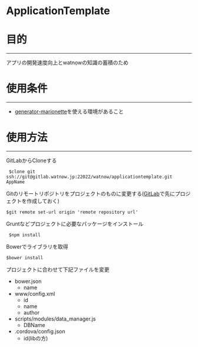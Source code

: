 ApplicationTemplate
===================

# 目的
-------

アプリの開発速度向上とwatnowの知識の蓄積のため

# 使用条件
----------

- [generator-marionette](https://github.com/mrichard/generator-marionette#install)を使える環境があること

# 使用方法
-----------

GitLabからCloneする

     $clone git ssh://git@gitlab.watnow.jp:22022/watnow/applicationtemplate.git AppName

Gitのリモートリポジトリをプロジェクトのものに変更する([GitLab](http://gitlab.watnow.jp)で先にプロジェクトを作成しておく)

    $git remote set-url origin 'remote repository url'

Gruntなどプロジェクトに必要なパッケージをインストール

     $npm install

Bowerでライブラリを取得

    $bower install

プロジェクトに合わせて下記ファイルを変更

- bower.json
    - name
- www/config.xml
    - id
    - name
    - author
- scripts/modules/data_manager.js
    - DBName
- .cordova/config.json
    - id(libの方)